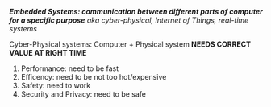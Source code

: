 ***Embedded Systems: communication between different parts of computer for a specific purpose***
        *aka cyber-physical, Internet of Things, real-time systems*

Cyber-Physical systems: Computer + Physical system **NEEDS CORRECT VALUE AT RIGHT TIME**
1. Performance: need to be fast
2. Efficency: need to be not too hot/expensive
3. Safety: need to work
4. Security and Privacy: need to be safe
